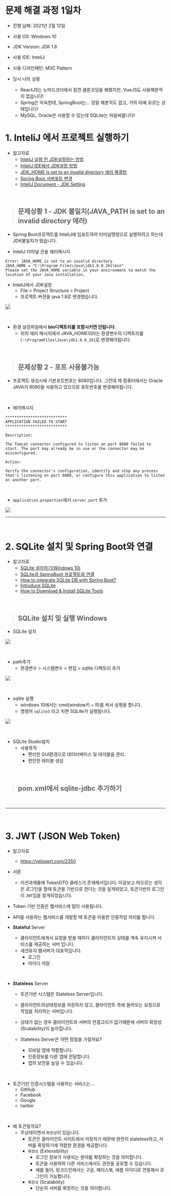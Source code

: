 # 문제 해결 과정 1일차

- 진행 날짜: 2021년 2월 12일
- 사용 OS: Windows 10
- JDK Version: JDK 1.8
- 사용 IDE: InteliJ
- 사용 디자인패턴: MVC Pattern


- 당시 나의 상황
  - ReactJS는 노마드코더에서 잠깐 클론코딩을 해봤지만, VueJS도 사용해본적이 없습니다!
  - Spring은 익숙한데, SpringBoot는... 정말 해본적도 없고, 거의 아예 모르는 상태입니다!
  - MySQL, Oracle은 사용할 수 있는데 SQLite는 처음써봅니다!



# 1. InteliJ 에서 프로젝트 실행하기
- 참고자료
  - [InteliJ 실행 전 JDK설정하는 방법](https://atoz-develop.tistory.com/entry/JAVA-%EA%B0%9C%EB%B0%9C-%ED%99%98%EA%B2%BD-%EA%B5%AC%EC%B6%95-JDK-11-IntelliJ-%EC%84%A4%EC%B9%98-%EB%B0%8F-%EA%B8%B0%EB%B3%B8-%ED%99%98%EA%B2%BD-%EC%84%A4%EC%A0%95)
  - [InteliJ IDE에서 JDK설정 방법](https://moonscode.tistory.com/102)
  - [JDK_HOME is set to an invalid directory 에러 해결법](https://woodeekim.tistory.com/32)
  - [Spring Boot 서버포트 변경](https://jason-moon.tistory.com/104)
  - [InteliJ Document - JDK Setting](https://www.jetbrains.com/help/idea/sdk.html#set-up-jdk)

<BR>

> ## 문제상황 1 - JDK 불일치(JAVA_PATH is set to an invalid directory 에러)

- Spring Boot프로젝트를 InteliJ에 임포트하여 터미널명령으로 실행하려고 하는데 JDK불일치가 떴습니다.

- InteliJ 터미널 콘솔 에러메시지

```
Error: JAVA_HOME is set to an invalid directory.
JAVA_HOME = "C:\Program Files\Java\jdk1.8.0_261\bin"
Please set the JAVA_HOME variable in your environment to match the
location of your Java installation.
```

- InteliJ에서 JDK설정
  - File > Project Structure > Project
  - 프로젝트 버젼을 java 1.8로 변경했습니다.

![](./imgs/setting_jdk.png)

<br>

- 환경 설정파일에서 **bin디렉토리를 포함시키면 안됩니다.**
  - 위의 에러 메시지에서 JAVA_HOME이라는 환경변수의 디렉토리를 `C:\ProgramFiles\Java\jdk1.8.0_261`로 변경해야됩니다.


<br>

> ## 문제상황 2 - 포트 사용불가능

- 프로젝트 생성시에 기본포트번호는 8080입니다. 그런데 제 컴퓨터에서는 Oracle JAVA가 8080을 사용하고 있으므로 포트번호를 변경해야됩니다.

<br>

- 에러메시지

```
***************************
APPLICATION FAILED TO START
***************************

Description:

The Tomcat connector configured to listen on port 8080 failed to start. The port may already be in use or the connector may be misconfigured.

Action:

Verify the connector's configuration, identify and stop any process that's listening on port 8080, or configure this application to listen on another port.

```

<br>

- `application.properties`에서 `server.port` 추가

![](./imgs/setting_port.PNG)


<hr>

<br>

# 2. SQLite 설치 및 Spring Boot와 연결

- 참고자료
  - [SQLite 설치하기(Windows 10)](https://randstat.tistory.com/entry/sqlite3-%EC%84%A4%EC%B9%98%ED%95%98%EA%B8%B0)
  - [SQLite과 SpringBoot 프로젝트와 연결](https://www.baeldung.com/spring-boot-sqlite)
  - [How to integrate SQLite DB with Spring Boot?](https://fullstackdeveloper.guru/2020/05/01/how-to-integrate-sqlite-database-with-spring-boot/)
  - [Introduce SQLite](https://gywn.net/2013/08/let-me-intorduce-sqlite/)
  - [How to Download & Install SQLite Tools](https://www.sqlitetutorial.net/download-install-sqlite/)

<br>

> ## SQLite 설치 및 실행 Windows

- SQLite 설치

![](./imgs/sqlite_down_win.png)

<br>

- path추가
  - 환경변수 > 시스템변수 > 편집 > sqlite 디렉토리 추가

![](./imgs/sqlite_setting_win.PNG)

<BR>

- sqlite 실행
  - windows 10에서는 cmd(window키 + R)를 켜서 실행을 합니다.
  - 명령어 `sqlite3` 라고 치면 SQLite가 실행됩니다.

![](./imgs/start_sqlite3.PNG)

<br>

- SQLite Studio설치
  - 사용목적
    - 편리한 GUI환경으로 데이터베이스 및 테이블을 관리.
    - 편안한 테이블 생성

<br>

> ## pom.xml에서 sqlite-jdbc 추가하기


<br>

<hr>

<br>


# 3. JWT (JSON Web Token)

- 참고자료
  - https://velopert.com/2350

- 서론
  - 미션과제물에 TokenDTO 클래스가 존재해서입니다. 이걸보고 떠오르는 생각은 로그인을 할때 토큰을 기반으로 한다는 것을 알게되었고, 토큰기반의 로그인이 `JWT`임을 알게되었습니다.


- Token 기반 인증은 웹서비스에 많이 사용됩니다.
- API를 사용하는 웹서비스를 개발할 때 토큰을 이용한 인증작업 처리를 합니다.

- **Stateful** Server
  - 클라이언트에게서 요청을 받을 때마다 클라이언트의 상태를 계속 유지시켜 서비스를 제공하는 서버 입니다.
  - 세션유지 웹서버가 대표적입니다.
    - 로그인
    - 아이디 저장

<br>

- **Stateless** Server
  - 토큰기반 시스템은 Stateless Server입니다.
  - 클라이언트의상태정보를 저장하지 않고, 클라이언트 측에 들어오는 요청으로 작업을 처리하는 서버입니다.

  - 상태가 없는 경우 클라이언트와 서버의 연결고리가 없기때문에 서버의 확장성(Scalability)이 높아집니다.

  - Stateless Server은 어떤 장점을 가질까요?
    - 모바일 앱에 적합합니다.
    - 인증정보를 다른 앱에 전달합니다.
    - 앱의 보안을 높일 수 있습니다.

<br>

- 토큰기반 인증시스템을 사용하는 서비스는...
  - GitHub
  - Facebook
  - Google
  - twitter

<br>

- 왜 토큰일까요?
  - 무상태이면서 `확장성`이 있습니다.
    - 토큰은 클라이언트 사이트에서 저장하기 때문에 완전히 stateless하고, 서버를 확장하기에 적합한 환경을 제공합니다.
    - `확장성` (Extensibility)
      - 로그인 정보가 사용되는 분야를 확장하는 것을 의미합니다.
      - 토큰을 사용하여 다른 서비스에서도 권한을 공유할 수 있습니다.
      - 예를 들어, 링크드인에서는 구글, 페이스북, 애플 아이디로 연동해서 로그인이 가능합니다.
    - `확장성` (Scalability)
      - 단순히 서버를 확장하는 것을 의미합니다.
